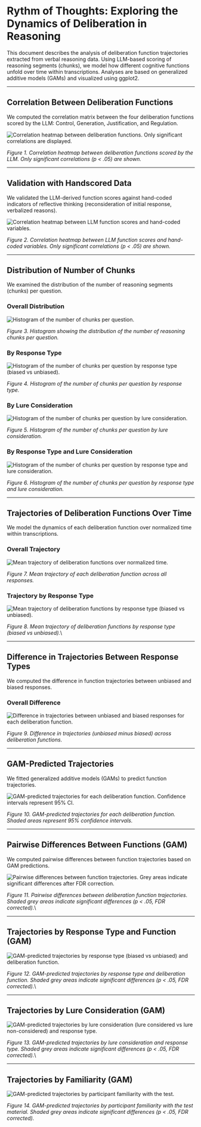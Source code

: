 # Rythm of Thoughts: Exploring the Dynamics of Deliberation in Reasoning

This document describes the analysis of deliberation function trajectories extracted from verbal reasoning data. Using LLM-based scoring of reasoning segments (chunks), we model how different cognitive functions unfold over time within transcriptions. Analyses are based on generalized additive models (GAMs) and visualized using ggplot2.

---

## Correlation Between Deliberation Functions

We computed the correlation matrix between the four deliberation functions scored by the LLM: Control, Generation, Justification, and Regulation.

![Correlation heatmap between deliberation functions. Only significant correlations are displayed.](./Output/deliberation_function_correlation_heatmap.png)

*Figure 1. Correlation heatmap between deliberation functions scored by the LLM. Only significant correlations (p < .05) are shown.*

---

## Validation with Handscored Data

We validated the LLM-derived function scores against hand-coded indicators of reflective thinking (reconsideration of initial response, verbalized reasons).

![Correlation heatmap between LLM function scores and hand-coded variables.](./Output/deliberation_function_handscored_variables_correlation_heatmap_handscored.png)

*Figure 2. Correlation heatmap between LLM function scores and hand-coded variables. Only significant correlations (p < .05) are shown.*

---

## Distribution of Number of Chunks

We examined the distribution of the number of reasoning segments (chunks) per question.

### Overall Distribution

![Histogram of the number of chunks per question.](./Output/histogram_n_chunks_overall.png)

*Figure 3. Histogram showing the distribution of the number of reasoning chunks per question.*

### By Response Type

![Histogram of the number of chunks per question by response type (biased vs unbiased).](./Output/histogram_n_chunks_by_response.png)

*Figure 4. Histogram of the number of chunks per question by response type.*

### By Lure Consideration

![Histogram of the number of chunks per question by lure consideration.](./Output/histogram_n_chunks_by_lure_consideration.png)

*Figure 5. Histogram of the number of chunks per question by lure consideration.*

### By Response Type and Lure Consideration

![Histogram of the number of chunks per question by response type and lure consideration.](./Output/histogram_n_chunks_by_response_lure_consideration.png)

*Figure 6. Histogram of the number of chunks per question by response type and lure consideration.*

---

## Trajectories of Deliberation Functions Over Time

We model the dynamics of each deliberation function over normalized time within transcriptions.

### Overall Trajectory

![Mean trajectory of deliberation functions over normalized time.](./Output/overall_trajectory_loess_preliminary.png)

*Figure 7. Mean trajectory of each deliberation function across all responses.*

### Trajectory by Response Type

![Mean trajectory of deliberation functions by response type (biased vs unbiased).](./Output/trajectory_by_response_loess_preliminary.png)

*Figure 8. Mean trajectory of deliberation functions by response type (biased vs unbiased).*\

---

## Difference in Trajectories Between Response Types

We computed the difference in function trajectories between unbiased and biased responses.

### Overall Difference

![Difference in trajectories between unbiased and biased responses for each deliberation function.](./Output/difference_trajectory_unbiased_biased_faceted_loess_preliminary.png)

*Figure 9. Difference in trajectories (unbiased minus biased) across deliberation functions.*

---

## GAM-Predicted Trajectories

We fitted generalized additive models (GAMs) to predict function trajectories.

![GAM-predicted trajectories for each deliberation function. Confidence intervals represent 95% CI.](./Output/gam_trajectory_functions_overall_trajectory.png)

*Figure 10. GAM-predicted trajectories for each deliberation function. Shaded areas represent 95% confidence intervals.*

---

## Pairwise Differences Between Functions (GAM)

We computed pairwise differences between function trajectories based on GAM predictions.

![Pairwise differences between function trajectories. Grey areas indicate significant differences after FDR correction.](./Output/gam_pairwise_functions_difference_trajectory.png)

*Figure 11. Pairwise differences between deliberation function trajectories. Shaded grey areas indicate significant differences (p < .05, FDR corrected).*\

---

## Trajectories by Response Type and Function (GAM)

![GAM-predicted trajectories by response type (biased vs unbiased) and deliberation function.](./Output/gam_trajectory_per_response_and_function.png)

*Figure 12. GAM-predicted trajectories by response type and deliberation function. Shaded grey areas indicate significant differences (p < .05, FDR corrected).*\

---

## Trajectories by Lure Consideration (GAM)

![GAM-predicted trajectories by lure consideration (lure considered vs lure non-considered) and response type.](./Output/gam_trajectory_lure_vs_no_lure_per_response_and_function.png)

*Figure 13. GAM-predicted trajectories by lure consideration and response type. Shaded grey areas indicate significant differences (p < .05, FDR corrected).*\

---

## Trajectories by Familiarity (GAM)

![GAM-predicted trajectories by participant familiarity with the test.](./Output/gam_trajectory_familiar_vs_unfamiliar_per_function.png)

*Figure 14. GAM-predicted trajectories by participant familiarity with the test material. Shaded grey areas indicate significant differences (p < .05, FDR corrected).*

